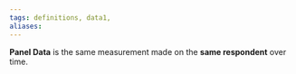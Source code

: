 ```yaml
---
tags: definitions, data1, 
aliases:
---
```

**Panel Data** is the same measurement made on the **same respondent** over time. 
